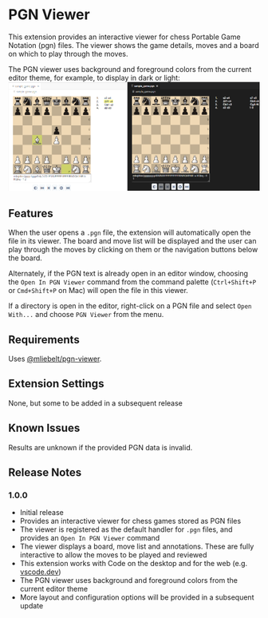 # PGN Viewer

This extension provides an interactive viewer for chess Portable Game Notation (pgn) files. The viewer shows the game details, moves and a board on which to play through the moves.

The PGN viewer uses background and foreground colors from the current editor theme, for example, to display in dark or light:
![Showing two different themes](images/themes.png)

## Features

When the user opens a `.pgn` file, the extension will automatically open the file in its viewer. The board and move list will be displayed and the user can play through the moves by clicking on them or the navigation buttons below the board.

Alternately, if the PGN text is already open in an editor window, choosing the `Open In PGN Viewer` command from the command palette (`Ctrl+Shift+P` or `Cmd+Shift+P` on Mac) will open the file in this viewer.

If a directory is open in the editor, right-click on a PGN file and select `Open With...` and choose `PGN Viewer` from the menu.

## Requirements

Uses [@mliebelt/pgn-viewer](https://www.npmjs.com/package/@mliebelt/pgn-viewer).

## Extension Settings

None, but some to be added in a subsequent release

## Known Issues

Results are unknown if the provided PGN data is invalid.

## Release Notes

### 1.0.0

- Initial release
- Provides an interactive viewer for chess games stored as PGN files
- The viewer is registered as the default handler for `.pgn` files, and provides an `Open In PGN Viewer` command
- The viewer displays a board, move list and annotations. These are fully interactive to allow the moves to be played and reviewed
- This extension works with Code on the desktop and for the web (e.g. [vscode.dev](https://vscode.dev))
- The PGN viewer uses background and foreground colors from the current editor theme
- More layout and configuration options will be provided in a subsequent update


